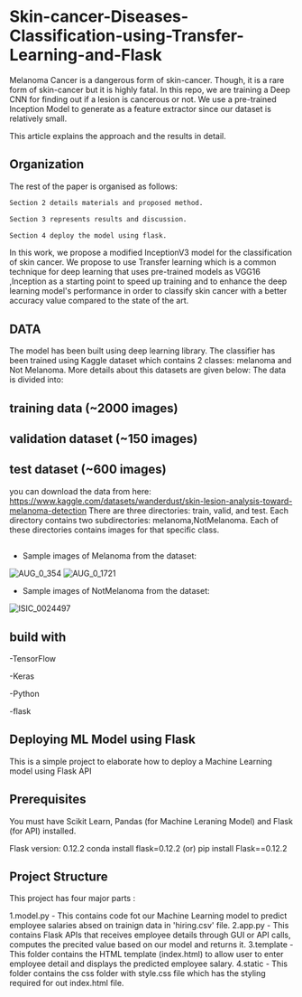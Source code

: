 
# Skin-cancer-Diseases-Classification-using-Transfer-Learning-and-Flask

Melanoma Cancer is a dangerous form of skin-cancer. Though, it is a rare form of skin-cancer but it is highly fatal. In this repo, we are training a Deep CNN for finding out if a lesion is cancerous or not. 
We use a pre-trained Inception Model to generate as a feature extractor since our dataset is relatively small.

This article explains the approach and the results in detail.



## Organization

The rest of the paper is organised as follows:


```bash
Section 2 details materials and proposed method.
```
```bash
Section 3 represents results and discussion.
```

```bash
Section 4 deploy the model using flask.
```


In this work, we propose a modified InceptionV3 model for the classification of skin cancer. We propose to use Transfer learning which is a common technique for deep learning that uses pre-trained models as VGG16 ,Inception as a starting point to speed up training and to enhance the deep learning model's performance in order to classify skin cancer with a better accuracy value compared to the state of the art.
## DATA

The model has been built using deep learning library. The classifier has been trained using Kaggle dataset which contains 2 classes: melanoma and Not Melanoma.
More details about this datasets are given below:
The data is divided into:
## training data (~2000 images)
## validation dataset (~150 images)
## test dataset (~600 images)
you can download the data from here:
https://www.kaggle.com/datasets/wanderdust/skin-lesion-analysis-toward-melanoma-detection
There are three directories: train, valid, and test. Each directory contains two subdirectories:
melanoma,NotMelanoma. Each of these directories contains images for that specific class.


## 

- Sample images of Melanoma from the dataset:


![AUG_0_354](https://user-images.githubusercontent.com/80918787/187921737-e8ab1669-7361-4dce-8d86-5ab1ed0e9816.jpeg)
![AUG_0_1721](https://user-images.githubusercontent.com/80918787/187921986-ef1635e2-36db-4367-9583-7089b48cac66.jpeg)



- Sample images of NotMelanoma from the dataset:

![ISIC_0024497](https://user-images.githubusercontent.com/80918787/187922213-ec301530-bcb1-4101-9f7b-5764d548701d.jpg)


## build with
-TensorFlow

-Keras

-Python

-flask

## Deploying ML Model using Flask
This is a simple project to elaborate how to deploy a Machine Learning model using Flask API

## Prerequisites
You must have Scikit Learn, Pandas (for Machine Leraning Model) and Flask (for API) installed.

Flask version: 0.12.2 conda install flask=0.12.2 (or) pip install Flask==0.12.2

## Project Structure
This project has four major parts :

1.model.py - This contains code fot our Machine Learning model to predict employee salaries absed on trainign data in 'hiring.csv' file.
2.app.py - This contains Flask APIs that receives employee details through GUI or API calls, computes the precited value based on our model and returns it.
3.template - This folder contains the HTML template (index.html) to allow user to enter employee detail and displays the predicted employee salary.
4.static - This folder contains the css folder with style.css file which has the styling required for out index.html file.
